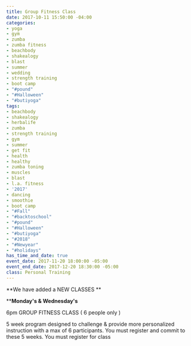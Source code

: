 ```yaml
---
title: Group Fitness Class
date: 2017-10-11 15:50:00 -04:00
categories:
- yoga
- gym
- zumba
- zumba fitness
- beachbody
- shakealogy
- blast
- summer
- wedding
- strength training
- boot camp
- "#pound"
- "#Halloween"
- "#butiyoga"
tags:
- beachbody
- shakealogy
- herbalife
- zumba
- strength training
- gym
- summer
- get fit
- health
- healthy
- zumba toning
- muscles
- blast
- l.a. fitness
- '2017'
- dancing
- smoothie
- boot camp
- "#Fall"
- "#backtoschool"
- "#pound"
- "#Halloween"
- "#butiyoga"
- "#2018"
- "#Newyear"
- "#holidays"
has_time_and_date: true
event_date: 2017-11-20 18:00:00 -05:00
event_end_date: 2017-12-20 18:30:00 -05:00
class: Personal Training
---
```


**We have added a NEW CLASSES **

****Monday's & Wednesday's**

6pm  GROUP FITNESS CLASS  ( 6 people only )

5 week program designed to challenge & provide more personalized instruction with a max of 6 participants. You must register and commit to these 5 weeks. You must register for class